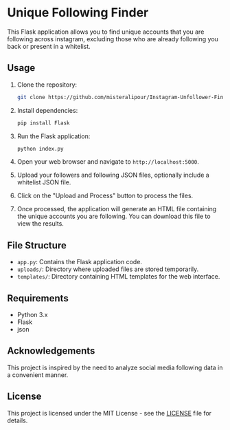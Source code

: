 # Unique Following Finder

This Flask application allows you to find unique accounts that you are following across instagram, excluding those who are already following you back or present in a whitelist.

## Usage

1. Clone the repository:

    ```bash
    git clone https://github.com/misteralipour/Instagram-Unfollower-Finder
    ```

2. Install dependencies:

    ```bash
    pip install Flask
    ```

3. Run the Flask application:

    ```bash
    python index.py
    ```

4. Open your web browser and navigate to `http://localhost:5000`.

5. Upload your followers and following JSON files, optionally include a whitelist JSON file.

6. Click on the "Upload and Process" button to process the files.

7. Once processed, the application will generate an HTML file containing the unique accounts you are following. You can download this file to view the results.

## File Structure

- `app.py`: Contains the Flask application code.
- `uploads/`: Directory where uploaded files are stored temporarily.
- `templates/`: Directory containing HTML templates for the web interface.

## Requirements

- Python 3.x
- Flask
- json

## Acknowledgements

This project is inspired by the need to analyze social media following data in a convenient manner.

## License

This project is licensed under the MIT License - see the [LICENSE](LICENSE) file for details.
